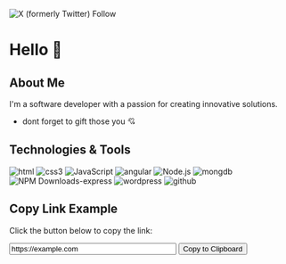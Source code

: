 ![X (formerly Twitter) Follow](https://img.shields.io/twitter/follow/:mosta2030)






# Hello 👋



## About Me
I'm a software developer with a passion for creating innovative solutions. 


-  dont forget to gift those you 💘


## Technologies & Tools

![html](https://img.shields.io/badge/-html5-black?style=flat&logo=html5)
![css3](https://img.shields.io/badge/-css3-blue?style=flat&logo=css3)
![JavaScript](https://img.shields.io/badge/-JavaScript-black?style=flat-square&logo=javascript)
![angular](https://img.shields.io/badge/-angular-black?style=flat-square&logo=angular)
![Node.js](https://img.shields.io/badge/-Node.js-black?style=flat-square&logo=node.js)
![mongdb](https://img.shields.io/badge/-mongodb-black?style=flat-square&logo=mongodb)
![NPM Downloads-express](https://img.shields.io/npm/dw/express?style=flat&logo=express&logoColor=white)
![wordpress](https://img.shields.io/badge/-wordpress-black?style=flat-square&logo=wordpress)
![github](https://img.shields.io/badge/-github-black?style=flat-square&logo=github)




<h2>Copy Link Example</h2>
<p>Click the button below to copy the link:</p>

<input type="text" id="myInput" value="https://example.com" readonly style="width: 300px;">
<button onclick="copyToClipboard()">Copy to Clipboard</button>

<script>
function copyToClipboard() {
    var copyText = document.getElementById("myInput");
    copyText.select();
    document.execCommand("copy");
    alert("Copied the text: " + copyText.value);
}
</script>







